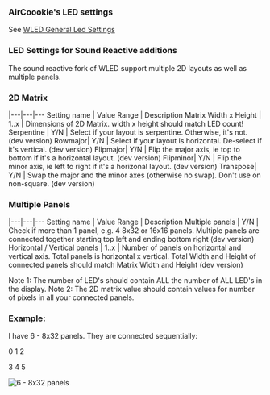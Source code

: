 
### AirCoookie's LED settings
See [WLED General Led Settings](https://github.com/aircoookie/WLED/wiki/Settings#led-settings)

### LED Settings for Sound Reactive additions

The sound reactive fork of WLED support multiple 2D layouts as well as multiple panels.

### 2D Matrix

|---|---|---
Setting name | Value Range | Description
Matrix Width x Height | 1..x | Dimensions of 2D Matrix. width x height should match LED count!
Serpentine | Y/N | Select if your layout is serpentine. Otherwise, it's not. (dev version)
Rowmajor| Y/N | Select if your layout is horizontal. De-select if it's vertical. (dev version)
Flipmajor| Y/N | Flip the major axis, ie top to bottom if it's a horizontal layout. (dev version)
Flipminor| Y/N | Flip the minor axis, ie left to right if it's a horizonal layout. (dev version)
Transpose| Y/N | Swap the major and the minor axes (otherwise no swap). Don't use on non-square. (dev version)



### Multiple Panels

|---|---|---
Setting name | Value Range | Description
Multiple panels | Y/N | Check if more than 1 panel, e.g. 4 8x32 or 16x16 panels. Multiple panels are connected together starting top left and ending bottom right (dev version)
Horizontal / Vertical panels | 1..x | Number of panels on horizontal and vertical axis. Total panels is horizontal x vertical. Total Width and Height of connected panels should match Matrix Width and Height (dev version)


Note 1: The number of LED's should contain ALL the number of ALL LED's in the display.
Note 2: The 2D matrix value should contain values for number of pixels in all your connected panels.

### Example: 

I have 6 - 8x32 panels. They are connected sequentially:

0 1 2

3 4 5


![6 - 8x32 panels](https://github.com/atuline/WLED/blob/assets/media/panels.jpg?raw=true)

